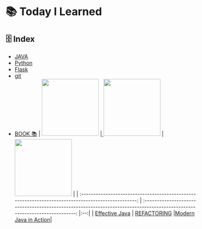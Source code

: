 # 📚 Today I Learned

## 🗄️ Index

- [JAVA](https://github.com/Minjoo522/TIL/tree/main/JAVA)
- [Python](https://github.com/Minjoo522/TIL/tree/main/Python)
- [Flask](https://github.com/Minjoo522/TIL/tree/main/Flask)
- [git](https://github.com/Minjoo522/TIL/tree/main/git)
- [BOOK 📚](https://github.com/Minjoo522/TIL/tree/main/book)
  | <a href="https://github.com/Minjoo522/TIL/tree/main/book/effective_java"> <img src="https://contents.kyobobook.co.kr/sih/fit-in/458x0/pdt/9788966262281.jpg" width="150px" /></a> |<a href="https://github.com/Minjoo522/TIL/tree/main/book/refactoring"> <img src="https://velog.velcdn.com/images/hustle-dev/post/37c66358-983b-4da0-bdd2-449ba1fb386e/image.jpeg" width="150px"/></a> |<a href="https://github.com/Minjoo522/TIL/tree/main/book/modern_java_in_action"> <img src="https://contents.kyobobook.co.kr/sih/fit-in/458x0/pdt/9791162242025.jpg" width="150px" /></a> |
  | :-------------------------------------------------------------------------------------------------: | :------------------------------------------------------------------------------------------------------------------------: |:--:|
  | [Effective Java](https://github.com/Minjoo522/TIL/tree/main/book/effective_java) | [REFACTORING](https://github.com/Minjoo522/TIL/tree/main/book/refactoring) |[Modern Java in Action](https://github.com/Minjoo522/TIL/tree/main/book/modern_java_in_action)|
